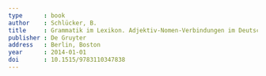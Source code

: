 ```yaml
---
type      : book
author    : Schlücker, B.
title     : Grammatik im Lexikon. Adjektiv-Nomen-Verbindungen im Deutschen und Niederländischen
publisher : De Gruyter
address   : Berlin, Boston
year      : 2014-01-01
doi       : 10.1515/9783110347838
---
```

